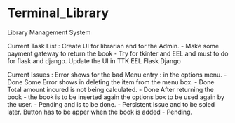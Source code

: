 # Terminal_Library
Library Management System

Current Task List  :  Create UI for librarian and for the Admin. - 
                      Make some payment gateway to return the book  - Try for tkinter and EEL and must to do for flask and django.
                      Update the UI in TTK
                                       EEL
                                       Flask
                                       Django

Current Issues  :  Error shows for the bad Menu entry :  in the options menu. - Done
                   Some Error shows in deleting the item from the menu box. - Done
                   Total amount incured is not being calculated. - Done
                   After returning the book  - the book is to be inserted again the options box to be used again by the user.  - Pending and is to be done. - Persistent Issue and  to be soled later.
                   Button has to be apper when the book is added - Pending.

